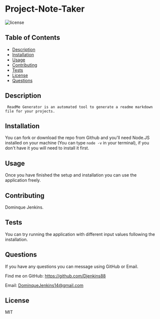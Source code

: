 # Project-Note-Taker

  ![license](https://img.shields.io/badge/License-MIT-brightgreen)

 ## Table of Contents
 * [Description](#Description)
 * [Installation](#Installation)
 * [Usage](#Usage)
 * [Contributing](#Contributing)
 * [Tests](#Tests)
 * [License](#License)
 * [Questions](#Questions)

 ## Description
     ReadMe Generator is an automated tool to generate a readme markdown file for your projects.
        
 ## Installation
 You can fork or download the repo from Github and you'll need Node.JS installed on your machine (You can type `node -v` in your terminal), if you don't have it you will need to install it first.

 ## Usage
 Once you have finished the setup and installation you can use the application freely.

 ## Contributing
 Dominque Jenkins.

 ## Tests
 You can try running the application with different input values following the installation.

 ## Questions
 If you have any questions you can message using GitHub or Email.
 
 Find me on GitHub: https://github.com/Djenkins88

 Email: DominqueJenkins14@gmail.com

 ## License
 MIT